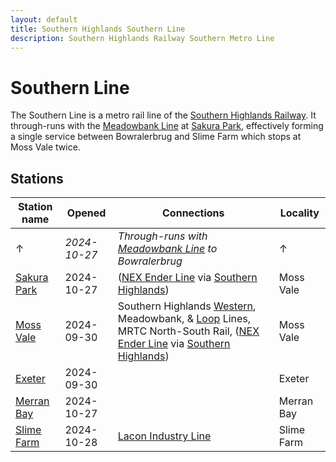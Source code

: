 ```yaml
---
layout: default
title: Southern Highlands Southern Line
description: Southern Highlands Railway Southern Metro Line
---
```


# Southern Line

The Southern Line is a metro rail line of the [Southern Highlands Railway](/rail-networks/shr).
It through-runs with the [Meadowbank Line](/rail-lines/shr-meadowbank-line) at
[Sakura Park](/rail-stations/sakura-park), effectively forming a single service
between Bowralerbrug and Slime Farm which stops at Moss Vale twice.

## Stations

Station name | Opened | Connections | Locality
---|---|---|---
↑ | *2024-10-27* | *Through-runs with [Meadowbank Line](/rail-lines/shr-meadowbank-line) to Bowralerbrug* | ↑
[Sakura Park](/rail-stations/sakura-park) | 2024-10-27 | ([NEX Ender Line](/rail-lines/nex-ender-line) via [Southern Highlands](/rail-stations/southern-highlands)) | Moss Vale
[Moss Vale](/rail-stations/moss-vale) | 2024-09-30 | Southern Highlands [Western](/rail-lines/shr-western-line), Meadowbank, & [Loop](/rail-lines/shr-loop-line) Lines, MRTC North-South Rail, ([NEX Ender Line](/rail-lines/nex-ender-line) via [Southern Highlands](/rail-stations/southern-highlands)) | Moss Vale
[Exeter](/rail-stations/exeter) | 2024-09-30 | | Exeter
[Merran Bay](/rail-stations/merran-bay) | 2024-10-27 | | Merran Bay
[Slime Farm](/rail-stations/slime-farm) | 2024-10-28 | [Lacon Industry Line](/rail-lines/lcn-industry-line) | Slime Farm

